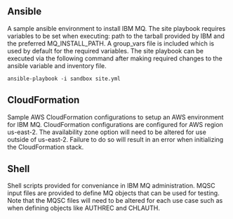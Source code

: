 ## Ansible
A sample ansible environment to install IBM MQ. The site playbook
requires variables to be set when executing: path to the tarball provided by
IBM and the preferred MQ_INSTALL_PATH. A group_vars file is included which is
used by default for the required variables. The site playbook can be executed
via the following command after making required changes to the ansible variable
and inventory file.
```
ansible-playbook -i sandbox site.yml
```
## CloudFormation
Sample AWS CloudFormation configurations to setup an AWS environment for IBM MQ.
CloudFormation configurations are configured for AWS region us-east-2.
The availability zone option will need to be altered for use outside of
us-east-2. Failure to do so will result in an error when initializing 
the CloudFormation stack.

## Shell
Shell scripts provided for conveniance in IBM MQ administration. MQSC
input files are provided to define MQ objects that can be used for testing. Note
that the MQSC files will need to be altered for each use case such as when
defining objects like AUTHREC and CHLAUTH.